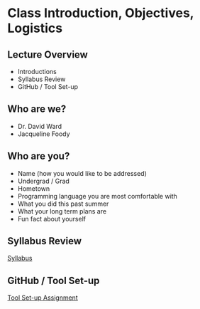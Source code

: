 # Class Introduction, Objectives, Logistics

## Lecture Overview
* Introductions
* Syllabus Review
* GitHub / Tool Set-up

## Who are we?
* Dr. David Ward
* Jacqueline Foody

## Who are you?
* Name (how you would like to be addressed)
* Undergrad / Grad
* Hometown
* Programming language you are most comfortable with
* What you did this past summer
* What your long term plans are
* Fun fact about yourself

## Syllabus Review
[Syllabus](../syllabus.md)

## GitHub / Tool Set-up
[Tool Set-up Assignment](../Assignments/01_tool_setup_git_intro.md)

